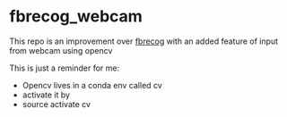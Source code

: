 
# fbrecog_webcam

This repo is an improvement over [fbrecog](https://github.com/samj1912/fbrecog) with an added feature of input from webcam using opencv

This is just a reminder for me:

* Opencv lives in a conda env called cv
* activate it by
* source activate cv
